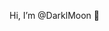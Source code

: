 
<p class="text-center"> Hi, I’m @DarklMoon 👋 </p>


<!---
DarklMoon/DarklMoon is a ✨ special ✨ repository because its `README.md` (this file) appears on your GitHub profile.
You can click the Preview link to take a look at your changes.
--->
